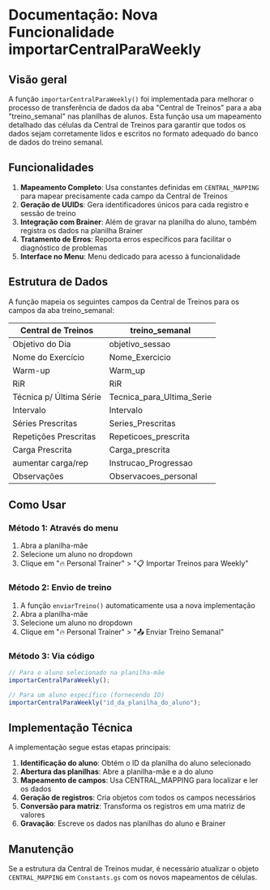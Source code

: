 # Documentação: Nova Funcionalidade importarCentralParaWeekly

## Visão geral

A função `importarCentralParaWeekly()` foi implementada para melhorar o processo de transferência de dados da aba "Central de Treinos" para a aba "treino_semanal" nas planilhas de alunos. Esta função usa um mapeamento detalhado das células da Central de Treinos para garantir que todos os dados sejam corretamente lidos e escritos no formato adequado do banco de dados do treino semanal.

## Funcionalidades

1. **Mapeamento Completo**: Usa constantes definidas em `CENTRAL_MAPPING` para mapear precisamente cada campo da Central de Treinos
2. **Geração de UUIDs**: Gera identificadores únicos para cada registro e sessão de treino
3. **Integração com Brainer**: Além de gravar na planilha do aluno, também registra os dados na planilha Brainer
4. **Tratamento de Erros**: Reporta erros específicos para facilitar o diagnóstico de problemas
5. **Interface no Menu**: Menu dedicado para acesso à funcionalidade

## Estrutura de Dados

A função mapeia os seguintes campos da Central de Treinos para os campos da aba treino_semanal:

| Central de Treinos | treino_semanal |
|-------------------|----------------|
| Objetivo do Dia | objetivo_sessao |
| Nome do Exercício | Nome_Exercicio |
| Warm-up | Warm_up |
| RiR | RiR |
| Técnica p/ Última Série | Tecnica_para_Ultima_Serie |
| Intervalo | Intervalo |
| Séries Prescritas | Series_Prescritas |
| Repetições Prescritas | Repeticoes_prescrita |
| Carga Prescrita | Carga_prescrita |
| aumentar carga/rep | Instrucao_Progressao |
| Observações | Observacoes_personal |

## Como Usar

### Método 1: Através do menu
1. Abra a planilha-mãe
2. Selecione um aluno no dropdown
3. Clique em "🔥 Personal Trainer" > "📋 Importar Treinos para Weekly"

### Método 2: Envio de treino
1. A função `enviarTreino()` automaticamente usa a nova implementação
2. Abra a planilha-mãe
3. Selecione um aluno no dropdown
4. Clique em "🔥 Personal Trainer" > "📤 Enviar Treino Semanal"

### Método 3: Via código
```javascript
// Para o aluno selecionado na planilha-mãe
importarCentralParaWeekly();

// Para um aluno específico (fornecendo ID)
importarCentralParaWeekly("id_da_planilha_do_aluno");
```

## Implementação Técnica

A implementação segue estas etapas principais:

1. **Identificação do aluno**: Obtém o ID da planilha do aluno selecionado
2. **Abertura das planilhas**: Abre a planilha-mãe e a do aluno
3. **Mapeamento de campos**: Usa CENTRAL_MAPPING para localizar e ler os dados
4. **Geração de registros**: Cria objetos com todos os campos necessários
5. **Conversão para matriz**: Transforma os registros em uma matriz de valores
6. **Gravação**: Escreve os dados nas planilhas do aluno e Brainer

## Manutenção

Se a estrutura da Central de Treinos mudar, é necessário atualizar o objeto `CENTRAL_MAPPING` em `Constants.gs` com os novos mapeamentos de células.
